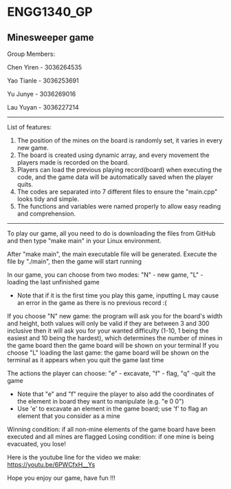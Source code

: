 # ENGG1340_GP
Minesweeper game
-------------------
Group Members:

Chen Yiren  - 3036264535

Yao Tianle  - 3036253691

Yu Junye    - 3036269016

Lau Yuyan   - 3036227214

-------------
List of features:
1. The position of the mines on the board is randomly set, it varies in every new game.
2. The board is created using dynamic array, and every movement the players made is recorded on the board.
3. Players can load the previous playing record(board) when executing the code, and the game data will be automatically saved when the player quits.
4. The codes are separated into 7 different files to ensure the "main.cpp" looks tidy and simple.
5. The functions and variables were named properly to allow easy reading and comprehension.

-------------
To play our game, all you need to do is downloading the files from GitHub and then type "make main" in your Linux environment.

After "make main", the main executable file will be generated. Execute the file by "./main", then the game will start running

In our game, you can choose from two modes: "N" - new game, "L" - loading the last unfinished game
* Note that if it is the first time you play this game, inputting L may cause an error in the game as there is no previous record :(

If you choose "N" new game:
            the program will ask you for the board's width and height, both values will only be valid if they are between 3 and 300 inclusive
            then it will ask you for your wanted difficulty (1-10, 1 being the easiest and 10 being the hardest), which determines the number of mines in the game board
            then the game board will be shown on your terminal
If you choose "L" loading the last game:
            the game board will be shown on the terminal as it appears when you quit the game last time

The actions the player can choose: "e" - excavate, "f" - flag, "q" -quit the game
* Note that "e" and "f" require the player to also add the coordinates of the element in board they want to manipulate (e.g. "e 0 0")
* Use 'e' to excavate an element in the game board; use 'f' to flag an element that you consider as a mine

Winning condition: if all non-mine elements of the game board have been executed and all mines are flagged
Losing condition: if one mine is being evacuated, you lose!

Here is the youtube line for the video we make:             https://youtu.be/6PWCfxH__Ys

Hope you enjoy our game, have fun !!!
